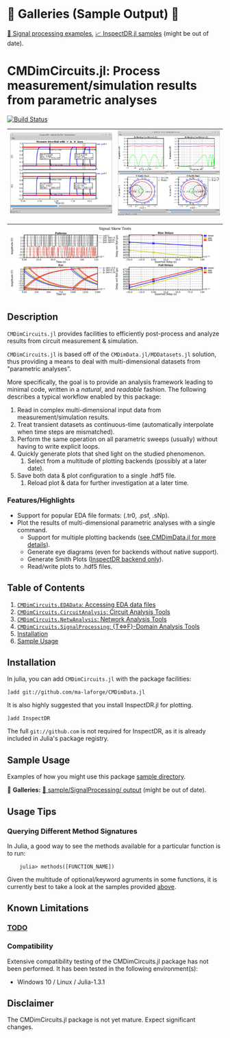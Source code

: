 # :art: Galleries (Sample Output) :art:

[:satellite: Signal processing examples](https://github.com/ma-laforge/FileRepo/tree/master/SignalProcessing/sampleplots/README.md), [:chart_with_upwards_trend: InspectDR.jl samples](https://github.com/ma-laforge/FileRepo/tree/master/InspectDR/sampleplots/README.md) (might be out of date).

# CMDimCircuits.jl: Process measurement/simulation results from parametric analyses

[![Build Status](https://travis-ci.org/ma-laforge/CMDimCircuits.jl.svg?branch=master)](https://travis-ci.org/ma-laforge/CMDimCircuits.jl)

| <img src="https://github.com/ma-laforge/FileRepo/blob/master/InspectDR/sampleplots/demo11.png" width="425"> | <img src="https://github.com/ma-laforge/FileRepo/blob/master/InspectDR/sampleplots/demo2.png" width="425"> |
| :---: | :---: |

| <img src="https://github.com/ma-laforge/FileRepo/blob/master/SignalProcessing/sampleplots/demo15.png" width="850"> |
| :---: |

## Description

`CMDimCircuits.jl` provides facilities to efficiently post-process and analyze results from circuit measurement & simulation.

`CMDimCircuits.jl` is based off of the `CMDimData.jl/MDDatasets.jl` solution, thus providing a means to deal with multi-dimensional datasets from "parametric analyses".

More specifically, the goal is to provide an analysis framework leading to minimal code, written in a *natural*, and *readable* fashion.  The following describes a typical workflow enabled by this package:

 1. Read in complex multi-dimensional input data from measurement/simulation results.
 1. Treat transient datasets as continuous-time (automatically interpolate when time steps are mismatched).
 1. Perform the same operation on all parametric sweeps (usually) without having to write explicit loops.
 1. Quickly generate plots that shed light on the studied phenomenon.
    1. Select from a multitude of plotting backends (possibly at a later date).
 1. Save both data & plot configuration to a single .hdf5 file.
    1. Reload plot & data for further investigation at a later time.

### Features/Highlights

 - Support for popular EDA file formats: (.tr0, .psf, .sNp).
 - Plot the results of multi-dimensional parametric analyses with a single command.
   - Support for multiple plotting backends ([see CMDimData.jl for more details](https://github.com/ma-laforge/CMDimData.jl)).
   - Generate eye diagrams (even for backends without native support).
   - Generate Smith Plots ([InspectDR backend only](https://github.com/ma-laforge/InspectDR.jl)).
   - Read/write plots to .hdf5 files.

## Table of Contents

 1. [`CMDimCircuits.EDAData`: Accessing EDA data files](doc/EDAData.md)
 1. [`CMDimCircuits.CircuitAnalysis`: Circuit Analysis Tools](doc/CircuitAnalysis.md)
 1. [`CMDimCircuits.NetwAnalysis`: Network Analysis Tools](doc/NetwAnalysis.md)
 1. [`CMDimCircuits.SignalProcessing`: {T&hArr;F}-Domain Analysis Tools](doc/SignalProcessing.md)
 1. [Installation](#Installation)
 1. [Sample Usage](#SampleUsage)

<a name="Installation"></a>
## Installation

In julia, you can add `CMDimCircuits.jl` with the package facilities:

```
]add git://github.com/ma-laforge/CMDimData.jl
```

It is also highly suggested that you install InspectDR.jl for plotting.

```
]add InspectDR
```

The full `git://github.com` is not required for InspectDR, as it is already included in Julia's package registry.

<a name="SampleUsage"></a>
## Sample Usage

Examples of how you might use this package [sample directory](sample/).

:art: **Galleries:** [:satellite: sample/SignalProcessing/ output](https://github.com/ma-laforge/FileRepo/tree/master/SignalProcessing/sampleplots/README.md) (might be out of date).

## Usage Tips

### Querying Different Method Signatures

In Julia, a good way to see the methods available for a particular function is to run:

		julia> methods([FUNCTION_NAME])

Given the multitude of optional/keyword agruments in some functions, it is currently best to take a look at the samples provided [above](#SampleUsage).

## Known Limitations

### [TODO](TODO.md)

### Compatibility

Extensive compatibility testing of the CMDimCircuits.jl package has not been performed.  It has been tested in the following environment(s):

 - Windows 10 / Linux / Julia-1.3.1

## Disclaimer

The CMDimCircuits.jl package is not yet mature.  Expect significant changes.
